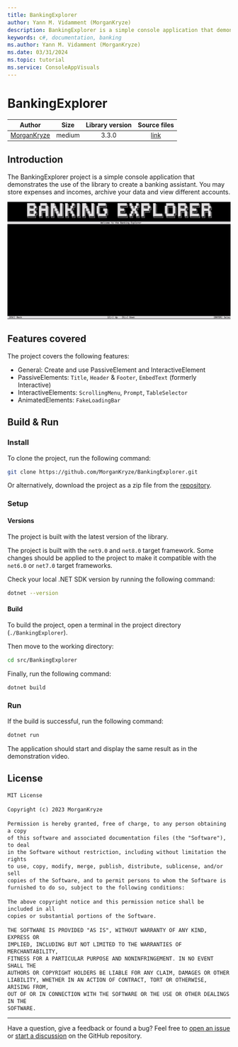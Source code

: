 ```yaml
---
title: BankingExplorer
author: Yann M. Vidamment (MorganKryze)
description: BankingExplorer is a simple console application that demonstrates the use of the library to create a banking assistant. You may store expenses and incomes, archive your data and view different accounts.
keywords: c#, documentation, banking
ms.author: Yann M. Vidamment (MorganKryze)
ms.date: 03/31/2024
ms.topic: tutorial
ms.service: ConsoleAppVisuals
---
```


# BankingExplorer

|                    Author                     |  Size  | Library version |                      Source files                      |
| :-------------------------------------------: | :----: | :-------------: | :----------------------------------------------------: |
| [MorganKryze](https://github.com/MorganKryze) | medium |      3.3.0      | [link](https://github.com/MorganKryze/BankingExplorer) |

## Introduction

The BankingExplorer project is a simple console application that demonstrates the use of the library to create a banking assistant. You may store expenses and incomes, archive your data and view different accounts.

![Demo](../assets/vid/gif/examples/banking.gif)

## Features covered

The project covers the following features:

- General: Create and use PassiveElement and InteractiveElement
- PassiveElements: `Title`, `Header` & `Footer`, `EmbedText` (formerly Interactive)
- InteractiveElements: `ScrollingMenu`, `Prompt`, `TableSelector`
- AnimatedElements: `FakeLoadingBar`

## Build & Run

### Install

To clone the project, run the following command:

```bash
git clone https://github.com/MorganKryze/BankingExplorer.git
```

Or alternatively, download the project as a zip file from the [repository](https://github.com/MorganKryze/BankingExplorer).

### Setup

#### Versions

The project is built with the latest version of the library.

The project is built with the `net9.0` and `net8.0` target framework. Some changes should be applied to the project to make it compatible with the `net6.0` or `net7.0` target frameworks.

Check your local .NET SDK version by running the following command:

```bash
dotnet --version
```

#### Build

To build the project, open a terminal in the project directory (`./BankingExplorer`).

Then move to the working directory:

```bash
cd src/BankingExplorer
```

Finally, run the following command:

```bash
dotnet build
```

### Run

If the build is successful, run the following command:

```bash
dotnet run
```

The application should start and display the same result as in the demonstration video.

## License

```plaintext
MIT License

Copyright (c) 2023 MorganKryze

Permission is hereby granted, free of charge, to any person obtaining a copy
of this software and associated documentation files (the "Software"), to deal
in the Software without restriction, including without limitation the rights
to use, copy, modify, merge, publish, distribute, sublicense, and/or sell
copies of the Software, and to permit persons to whom the Software is
furnished to do so, subject to the following conditions:

The above copyright notice and this permission notice shall be included in all
copies or substantial portions of the Software.

THE SOFTWARE IS PROVIDED "AS IS", WITHOUT WARRANTY OF ANY KIND, EXPRESS OR
IMPLIED, INCLUDING BUT NOT LIMITED TO THE WARRANTIES OF MERCHANTABILITY,
FITNESS FOR A PARTICULAR PURPOSE AND NONINFRINGEMENT. IN NO EVENT SHALL THE
AUTHORS OR COPYRIGHT HOLDERS BE LIABLE FOR ANY CLAIM, DAMAGES OR OTHER
LIABILITY, WHETHER IN AN ACTION OF CONTRACT, TORT OR OTHERWISE, ARISING FROM,
OUT OF OR IN CONNECTION WITH THE SOFTWARE OR THE USE OR OTHER DEALINGS IN THE
SOFTWARE.
```

---

Have a question, give a feedback or found a bug? Feel free to [open an issue](https://github.com/MorganKryze/ConsoleAppVisuals/issues) or [start a discussion](https://github.com/MorganKryze/ConsoleAppVisuals/discussions) on the GitHub repository.
